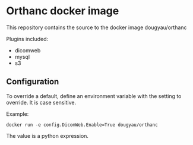 # Orthanc docker image
This repository contains the source to the docker image dougyau/orthanc

Plugins included:
- dicomweb
- mysql
- s3

## Configuration
To override a default, define an environment variable with the setting to override. It is case sensitive.

Example:
```
docker run -e config.DicomWeb.Enable=True dougyau/orthanc
```
The value is a python expression.